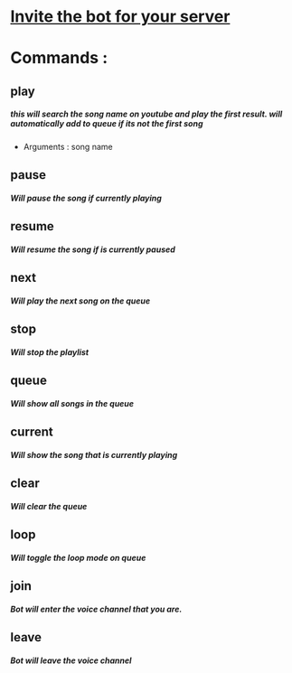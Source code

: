 <h1><a href="https://discord.com/api/oauth2/authorize?client_id=724142402347991081&amp;permissions=0&amp;scope=bot">Invite the bot for your server</a></h1>
<h1>Commands :</h1>
<h2>play</h2>
<h5>this will search the song name on youtube and play the first result. will automatically add to queue if its not the first song</h5>
<ul>
<li>Arguments : song name</li>
</ul>
<h2>pause</h2>
<h5>Will pause the song if currently playing</h5>
<h2>resume</h2>
<h5>Will resume the song if is currently paused</h5>
<h2>next</h2>
<h5>Will play the next song on the queue</h5>
<h2>stop</h2>
<h5>Will stop the playlist</h5>
<h2>queue</h2>
<h5>Will show all songs in the queue</h5>
<h2>current</h2>
<h5>Will show the song that is currently playing</h5>
<h2>clear</h2>
<h5>Will clear the queue</h5>
<h2>loop</h2>
<h5>Will toggle the loop mode on queue</h5>
<h2>join</h2>
<h5>Bot will enter the voice channel that you are.</h5>
<h2>leave</h2>
<h5>Bot will leave the voice channel</h5>
